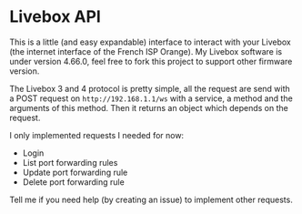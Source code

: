 # Livebox API

This is a little (and easy expandable) interface to interact with your Livebox (the internet interface of the French ISP Orange).
My Livebox software is under version 4.66.0, feel free to fork this project to support other firmware version.

The Livebox 3 and 4 protocol is pretty simple, all the request are send with a POST request on `http://192.168.1.1/ws` with a service, a method and the arguments of this method.
Then it returns an object which depends on the request.

I only implemented requests I needed for now:
- Login
- List port forwarding rules
- Update port forwarding rule
- Delete port forwarding rule

Tell me if you need help (by creating an issue) to implement other requests. 
